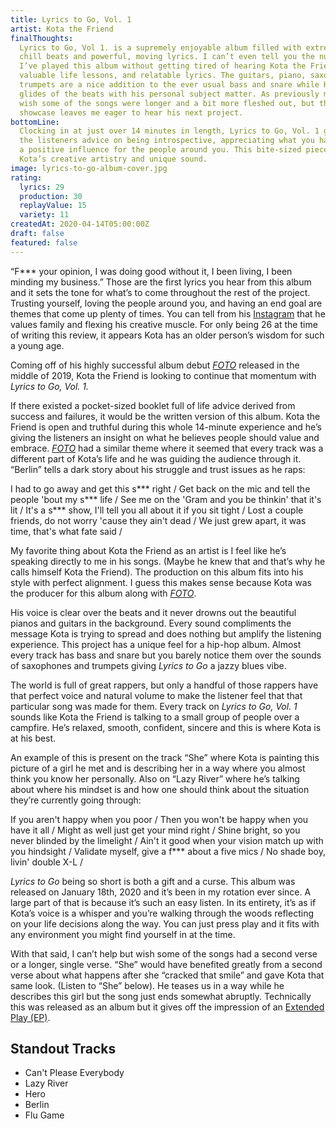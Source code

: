 ```yaml
---
title: Lyrics to Go, Vol. 1
artist: Kota the Friend
finalThoughts:
  Lyrics to Go, Vol 1. is a supremely enjoyable album filled with extremely
  chill beats and powerful, moving lyrics. I can’t even tell you the number of times
  I’ve played this album without getting tired of hearing Kota the Friend’s voice,
  valuable life lessons, and relatable lyrics. The guitars, piano, saxophones, and
  trumpets are a nice addition to the ever usual bass and snare while Kota calmly
  glides of the beats with his personal subject matter. As previously mentioned, I
  wish some of the songs were longer and a bit more fleshed out, but this sample-sized
  showcase leaves me eager to hear his next project.
bottomLine:
  Clocking in at just over 14 minutes in length, Lyrics to Go, Vol. 1 gives
  the listeners advice on being introspective, appreciating what you have and being
  a positive influence for the people around you. This bite-sized piece of work showcases
  Kota’s creative artistry and unique sound.
image: lyrics-to-go-album-cover.jpg
rating:
  lyrics: 29
  production: 30
  replayValue: 15
  variety: 11
createdAt: 2020-04-14T05:00:00Z
draft: false
featured: false
---
```


“F\*\*\* your opinion, I was doing good without it, I been living, I been minding my business.” Those are the first lyrics you hear from this album and it sets the tone for what’s to come throughout the rest of the project. Trusting yourself, loving the people around you, and having an end goal are themes that come up plenty of times. You can tell from his [Instagram](https://www.instagram.com/kotathefriend/) that he values family and flexing his creative muscle. For only being 26 at the time of writing this review, it appears Kota has an older person’s wisdom for such a young age.

Coming off of his highly successful album debut _[FOTO](https://open.spotify.com/album/6RBVbvHUbdAnUWm4GjyY7A?si=u-4SG9guRBS1hyN0xtQVpQ)_ released in the middle of 2019, Kota the Friend is looking to continue that momentum with _Lyrics to Go, Vol. 1._

<video-embed link="https://www.youtube.com/embed/3uFVXlk_oSY"></video-embed>

If there existed a pocket-sized booklet full of life advice derived from success and failures, it would be the written version of this album. Kota the Friend is open and truthful during this whole 14-minute experience and he’s giving the listeners an insight on what he believes people should value and embrace. _[FOTO](https://open.spotify.com/album/6RBVbvHUbdAnUWm4GjyY7A?si=u-4SG9guRBS1hyN0xtQVpQ)_ had a similar theme where it seemed that every track was a different part of Kota’s life and he was guiding the audience through it. “Berlin” tells a dark story about his struggle and trust issues as he raps:

<quote song="Berlin">
I had to go away and get this s*** right /  
Get back on the mic and tell the people 'bout my s*** life /  
See me on the 'Gram and you be thinkin' that it's lit /  
It's a s*** show, I'll tell you all about it if you sit tight /  
Lost a couple friends, do not worry 'cause they ain't dead /  
We just grew apart, it was time, that's what fate said /
</quote>

My favorite thing about Kota the Friend as an artist is I feel like he’s speaking directly to me in his songs. (Maybe he knew that and that’s why he calls himself Kota the Friend). The production on this album fits into his style with perfect alignment. I guess this makes sense because Kota was the producer for this album along with _[FOTO](https://open.spotify.com/album/6RBVbvHUbdAnUWm4GjyY7A?si=u-4SG9guRBS1hyN0xtQVpQ)_.

His voice is clear over the beats and it never drowns out the beautiful pianos and guitars in the background. Every sound compliments the message Kota is trying to spread and does nothing but amplify the listening experience. This project has a unique feel for a hip-hop album. Almost every track has bass and snare but you barely notice them over the sounds of saxophones and trumpets giving _Lyrics to Go_ a jazzy blues vibe.

The world is full of great rappers, but only a handful of those rappers have that perfect voice and natural volume to make the listener feel that that particular song was made for them. Every track on _Lyrics to Go, Vol. 1_ sounds like Kota the Friend is talking to a small group of people over a campfire. He’s relaxed, smooth, confident, sincere and this is where Kota is at his best.

An example of this is present on the track “She” where Kota is painting this picture of a girl he met and is describing her in a way where you almost think you know her personally. Also on “Lazy River” where he’s talking about where his mindset is and how one should think about the situation they’re currently going through:

<quote song="Lazy River">
If you aren't happy when you poor /  
Then you won't be happy when you have it all /  
Might as well just get your mind right /  
Shine bright, so you never blinded by the limelight /  
Ain't it good when your vision match up with you hindsight /  
Validate myself, give a f*** about a five mics /  
No shade boy, livin' double X-L /
</quote>

_Lyrics to Go_ being so short is both a gift and a curse. This album was released on January 18th, 2020 and it’s been in my rotation ever since. A large part of that is because it’s such an easy listen. In its entirety, it’s as if Kota’s voice is a whisper and you’re walking through the woods reflecting on your life decisions along the way. You can just press play and it fits with any environment you might find yourself in at the time.

With that said, I can’t help but wish some of the songs had a second verse or a longer, single verse. “She” would have benefited greatly from a second verse about what happens after she “cracked that smile” and gave Kota that same look. (Listen to “She” below). He teases us in a way while he describes this girl but the song just ends somewhat abruptly. Technically this was released as an album but it gives off the impression of an [Extended Play (EP)](/blog/ep-vs-lp-vs-album-vs-mixtape-whats-the-difference/).

<video-embed link="https://www.youtube.com/embed/DgVFZegRldQ"></video-embed>

## Standout Tracks

- Can't Please Everybody
- Lazy River
- Hero
- Berlin
- Flu Game
